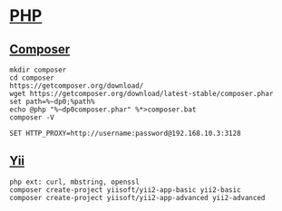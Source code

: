 # [PHP](https://php.net)

## [Composer](https://getcomposer.org/)
```
mkdir composer
cd composer
https://getcomposer.org/download/
wget https://getcomposer.org/download/latest-stable/composer.phar
set path=%~dp0;%path%
echo @php "%~dp0composer.phar" %*>composer.bat
composer -V

SET HTTP_PROXY=http://username:password@192.168.10.3:3128
```

## [Yii](https://www.yiiframework.com)
```
php ext: curl, mbstring, openssl
composer create-project yiisoft/yii2-app-basic yii2-basic
composer create-project yiisoft/yii2-app-advanced yii2-advanced
```
